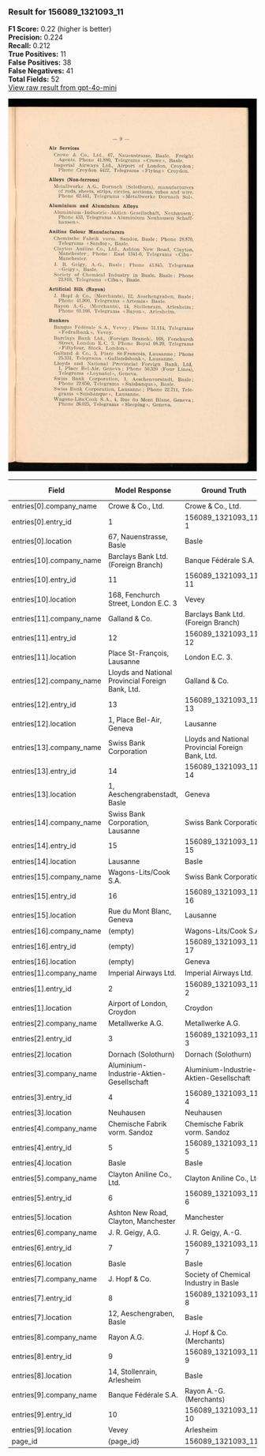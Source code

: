 ### Result for 156089_1321093_11
**F1 Score:** 0.22 (higher is better)<br>**Precision:** 0.224<br>**Recall:** 0.212<br>**True Positives:** 11<br>**False Positives:** 38<br>**False Negatives:** 41<br>**Total Fields:** 52<br>[View raw result from gpt-4o-mini](https://github.com/RISE-UNIBAS/humanities_data_benchmark/blob/main/results/2025-10-28/T0340/request_T0340_156089_1321093_11.json)

<img src="https://github.com/RISE-UNIBAS/humanities_data_benchmark/blob/main/benchmarks/company_lists/images/156089_1321093_11.jpg?raw=true" alt="156089_1321093_11" width="600px">

| Field | Model Response | Ground Truth | Fuzzy Score | Match |
|-------|----------------|--------------|-------------|-------|
| entries[0].company_name | Crowe & Co., Ltd. | Crowe & Co., Ltd. | 1.000 | ✅ |
| entries[0].entry_id | 1 | 156089_1321093_11-1 | 0.100 | ❌ |
| entries[0].location | 67, Nauenstrasse, Basle | Basle | 0.357 | ❌ |
| entries[10].company_name | Barclays Bank Ltd. (Foreign Branch) | Banque Fédérale S.A. | 0.291 | ❌ |
| entries[10].entry_id | 11 | 156089_1321093_11-11 | 0.182 | ❌ |
| entries[10].location | 168, Fenchurch Street, London E.C. 3 | Vevey | 0.098 | ❌ |
| entries[11].company_name | Galland & Co. | Barclays Bank Ltd. (Foreign Branch) | 0.292 | ❌ |
| entries[11].entry_id | 12 | 156089_1321093_11-12 | 0.182 | ❌ |
| entries[11].location | Place St-François, Lausanne | London E.C. 3. | 0.146 | ❌ |
| entries[12].company_name | Lloyds and National Provincial Foreign Bank, Ltd. | Galland & Co. | 0.258 | ❌ |
| entries[12].entry_id | 13 | 156089_1321093_11-13 | 0.182 | ❌ |
| entries[12].location | 1, Place Bel-Air, Geneva | Lausanne | 0.188 | ❌ |
| entries[13].company_name | Swiss Bank Corporation | Lloyds and National Provincial Foreign Bank, Ltd. | 0.310 | ❌ |
| entries[13].entry_id | 14 | 156089_1321093_11-14 | 0.182 | ❌ |
| entries[13].location | 1, Aeschengrabenstadt, Basle | Geneva | 0.235 | ❌ |
| entries[14].company_name | Swiss Bank Corporation, Lausanne | Swiss Bank Corporation | 0.815 | ❌ |
| entries[14].entry_id | 15 | 156089_1321093_11-15 | 0.182 | ❌ |
| entries[14].location | Lausanne | Basle | 0.462 | ❌ |
| entries[15].company_name | Wagons-Lits/Cook S.A. | Swiss Bank Corporation | 0.233 | ❌ |
| entries[15].entry_id | 16 | 156089_1321093_11-16 | 0.182 | ❌ |
| entries[15].location | Rue du Mont Blanc, Geneva | Lausanne | 0.303 | ❌ |
| entries[16].company_name | (empty) | Wagons-Lits/Cook S.A. | 0.000 | ❌ |
| entries[16].entry_id | (empty) | 156089_1321093_11-17 | 0.000 | ❌ |
| entries[16].location | (empty) | Geneva | 0.000 | ❌ |
| entries[1].company_name | Imperial Airways Ltd. | Imperial Airways Ltd. | 1.000 | ✅ |
| entries[1].entry_id | 2 | 156089_1321093_11-2 | 0.100 | ❌ |
| entries[1].location | Airport of London, Croydon | Croydon | 0.424 | ❌ |
| entries[2].company_name | Metallwerke A.G. | Metallwerke A.G. | 1.000 | ✅ |
| entries[2].entry_id | 3 | 156089_1321093_11-3 | 0.100 | ❌ |
| entries[2].location | Dornach (Solothurn) | Dornach (Solothurn) | 1.000 | ✅ |
| entries[3].company_name | Aluminium-Industrie-Aktien-Gesellschaft | Aluminium-Industrie-Aktien-Gesellschaft | 1.000 | ✅ |
| entries[3].entry_id | 4 | 156089_1321093_11-4 | 0.100 | ❌ |
| entries[3].location | Neuhausen | Neuhausen | 1.000 | ✅ |
| entries[4].company_name | Chemische Fabrik vorm. Sandoz | Chemische Fabrik vorm. Sandoz | 1.000 | ✅ |
| entries[4].entry_id | 5 | 156089_1321093_11-5 | 0.100 | ❌ |
| entries[4].location | Basle | Basle | 1.000 | ✅ |
| entries[5].company_name | Clayton Aniline Co., Ltd. | Clayton Aniline Co., Ltd. | 1.000 | ✅ |
| entries[5].entry_id | 6 | 156089_1321093_11-6 | 0.100 | ❌ |
| entries[5].location | Ashton New Road, Clayton, Manchester | Manchester | 0.435 | ❌ |
| entries[6].company_name | J. R. Geigy, A.G. | J. R. Geigy, A.-G. | 0.971 | ✅ |
| entries[6].entry_id | 7 | 156089_1321093_11-7 | 0.100 | ❌ |
| entries[6].location | Basle | Basle | 1.000 | ✅ |
| entries[7].company_name | J. Hopf & Co. | Society of Chemical Industry in Basle | 0.200 | ❌ |
| entries[7].entry_id | 8 | 156089_1321093_11-8 | 0.100 | ❌ |
| entries[7].location | 12, Aeschengraben, Basle | Basle | 0.345 | ❌ |
| entries[8].company_name | Rayon A.G. | J. Hopf & Co. (Merchants) | 0.171 | ❌ |
| entries[8].entry_id | 9 | 156089_1321093_11-9 | 0.100 | ❌ |
| entries[8].location | 14, Stollenrain, Arlesheim | Basle | 0.194 | ❌ |
| entries[9].company_name | Banque Fédérale S.A. | Rayon A.-G. (Merchants) | 0.233 | ❌ |
| entries[9].entry_id | 10 | 156089_1321093_11-10 | 0.182 | ❌ |
| entries[9].location | Vevey | Arlesheim | 0.286 | ❌ |
| page_id | {page_id} | 156089_1321093_11 | 0.077 | ❌ |
